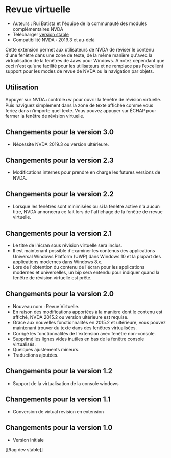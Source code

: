 # Revue virtuelle #

* Auteurs : Rui Batista et l'équipe de la communauté des modules
  complémentaires NVDA
* Télécharger [version stable ][1]
* Compatibilité NVDA : 2019.3 et au-delà

Cette extension permet aux utilisateurs de NVDA de réviser le contenu d'une
fenêtre dans une zone de texte, de la même manière qu'avec la virtualisation
de la fenêtres de Jaws pour Windows. A notez cependant que ceci n'est qu'une
facilité pour les utilisateurs et ne remplace pas l'excellent support  pour
les modes de revue de NVDA ou la navigation par objets.

## Utilisation ##

Appuyer sur NVDA+contrôle+w pour ouvrir la fenêtre de révision
virtuelle. Puis naviguez simplement dans la zone de texte affichée comme
vous feriez dans n'importe quel texte.  Vous pouvez appuyer sur ÉCHAP pour
fermer la fenêtre de révision virtuelle.

## Changements pour la version 3.0

* Nécessite NVDA 2019.3 ou version ultérieure.

## Changements pour la version 2.3

* Modifications internes pour prendre en charge les futures versions de
  NVDA.

## Changements pour la version 2.2

* Lorsque les fenêtres sont minimisées ou si la fenêtre active n'a aucun
  titre, NVDA annoncera ce fait lors de l'affichage de la fenêtre de rrevue
  virtuelle.

## Changements pour la version 2.1

* Le titre de l'écran sous révision virtuelle sera inclus.
* Il est maintenant possible d'examiner les contenus des applications
  Universal Windows Platform (UWP) dans Windows 10 et la plupart des
  applications modernes dans Windows 8.x.
* Lors de l'obtention du contenu de l'écran pour les applications modernes
  et universelles, un bip sera entendu pour indiquer quand la fenêtre de
  révision virtuelle est prête.

## Changements pour la version 2.0

* Nouveau nom : Revue Virtuelle.
* En raison des modifications apportées à la manière dont le contenu est
  affiché, NVDA 2015.2 ou version ultérieure est requise.
* Grâce aux nouvelles fonctionnalités en 2015.2 et ultérieure, vous pouvez
  maintenant trouver du texte dans des fenêtres virtualisées.
* Corrigé les fonctionnalités de l'extension avec fenêtre non-console.
* Supprimé les lignes vides inutiles en bas de la fenêtre console
  virtualisés.
* Quelques ajustements mineurs.
* Traductions ajoutées.

## Changements pour la version 1.2

* Support de la virtualisation de la console windows

## Changements pour la version 1.1

* Conversion de virtual revision en extension

## Changements pour la version 1.0

* Version Initiale

[[!tag dev stable]]

[1]: https://addons.nvda-project.org/files/get.php?file=VR
